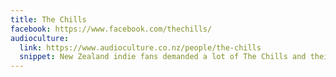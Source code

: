 ```yaml
---
title: The Chills
facebook: https://www.facebook.com/thechills/
audioculture:
  link: https://www.audioculture.co.nz/people/the-chills
  snippet: New Zealand indie fans demanded a lot of The Chills and their creative kingpin Martin Phillipps. They were right to. The extraordinary run of recordings by The Chills heralded a major talent and were among New Zealand’s finest of the 1980s and 1990s.
---
```

